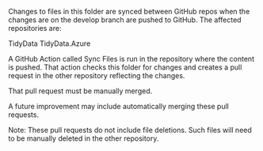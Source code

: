 Changes to files in this folder are synced between GitHub repos when the changes are 
on the develop branch are pushed to GitHub. The affected repositories are:

TidyData
TidyData.Azure

A GitHub Action called Sync Files is run in the repository where the content is pushed. 
That action checks this folder for changes and creates a pull request in the other
repository reflecting the changes. 

That pull request must be manually merged.

A future improvement may include automatically merging these pull requests.

Note: These pull requests do not include file deletions. Such files will need to be 
      manually deleted in the other repository.
